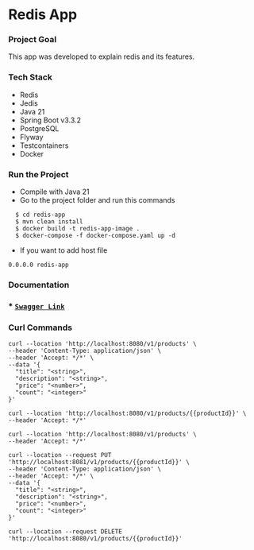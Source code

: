 # Redis App
### Project Goal
This app was developed to explain redis and its features.

### Tech Stack
* Redis
* Jedis
* Java 21
* Spring Boot v3.3.2
* PostgreSQL
* Flyway
* Testcontainers
* Docker

### Run the Project
* Compile with Java 21
* Go to the project folder and run this commands
```
  $ cd redis-app
  $ mvn clean install 
  $ docker build -t redis-app-image .
  $ docker-compose -f docker-compose.yaml up -d
```
* If you want to add host file
```
0.0.0.0 redis-app
```

### Documentation
### * [`Swagger Link`](http://localhost:8080/doc)

### Curl Commands
```
curl --location 'http://localhost:8080/v1/products' \
--header 'Content-Type: application/json' \
--header 'Accept: */*' \
--data '{
  "title": "<string>",
  "description": "<string>",
  "price": "<number>",
  "count": "<integer>"
}'
```
```
curl --location 'http://localhost:8080/v1/products/{{productId}}' \
--header 'Accept: */*'
```
```
curl --location 'http://localhost:8080/v1/products' \
--header 'Accept: */*'
```
```
curl --location --request PUT 'http://localhost:8081/v1/products/{{productId}}' \
--header 'Content-Type: application/json' \
--header 'Accept: */*' \
--data '{
  "title": "<string>",
  "description": "<string>",
  "price": "<number>",
  "count": "<integer>"
}'
```
```
curl --location --request DELETE 'http://localhost:8080/v1/products/{{productId}}'
```
